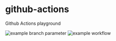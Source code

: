 # github-actions
Github Actions playground

![example branch parameter](https://github.com/github/docs/actions/workflows/main.yml/badge.svg?branch=master)
![example workflow](https://github.com/XeQtr792/actions/workflows/go.yml/badge.svg)
